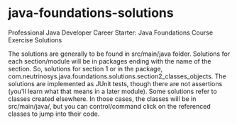 # java-foundations-solutions
Professional Java Developer Career Starter: Java Foundations Course Exercise Solutions

The solutions are generally to be found in src/main/java folder. Solutions for each section/module will be in packages ending with the name of the section.
So, solutions for section 1 or in the package, com.neutrinosys.java.foundations.solutions.section2_classes_objects.
The solutions are implemented as JUnit tests, though there are not assertions (you'll learn what that means in a later module).
Some solutions refer to classes created elsewhere. In those cases, the classes will be in src/main/java/, but you can control/command click on the referenced
classes to jump into their code.
